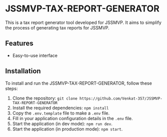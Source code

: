 # JSSMVP-TAX-REPORT-GENERATOR

This is a tax report generator tool developed for JSSMVP. It aims to simplify the process of generating tax reports for JSSMVP.

## Features

- Easy-to-use interface

## Installation

To install and run the JSSMVP-TAX-REPORT-GENERATOR, follow these steps:

1. Clone the repository: `git clone https://github.com/Venkat-357/JSSMVP-TAX-REPORT-GENERATOR`
2. Install the required dependencies: `npm install`
3. Copy the `.env.template` file to make a `.env` file.
4. Fill in your application configuration details in the `.env` file.
5. Start the application (in dev mode): `npm run dev`.
6. Start the application (in production mode): `npm start`.

